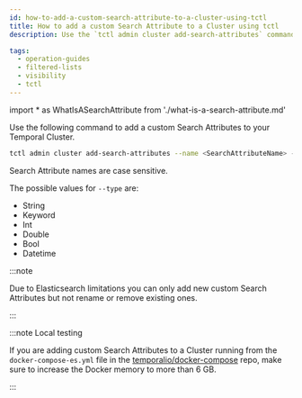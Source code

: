 ```yaml
---
id: how-to-add-a-custom-search-attribute-to-a-cluster-using-tctl
title: How to add a custom Search Attribute to a Cluster using tctl
description: Use the `tctl admin cluster add-search-attributes` command to add a custom Search Attributes to your Temporal Cluster.

tags:
  - operation-guides
  - filtered-lists
  - visibility
  - tctl
---
```


<!-- prettier-ignore -->
import * as WhatIsASearchAttribute from './what-is-a-search-attribute.md'

Use the following command to add a custom <preview page={WhatIsASearchAttribute}>Search Attributes</preview> to your Temporal Cluster.

```bash
tctl admin cluster add-search-attributes --name <SearchAttributeName> --type <SearchAttributeValueType>
```

Search Attribute names are case sensitive.

The possible values for `--type` are:

- String
- Keyword
- Int
- Double
- Bool
- Datetime

:::note

Due to Elasticsearch limitations you can only add new custom Search Attributes but not rename or remove existing ones.

:::

:::note Local testing

If you are adding custom Search Attributes to a Cluster running from the `docker-compose-es.yml` file in the [temporalio/docker-compose](https://github.com/temporalio/docker-compose) repo, make sure to increase the Docker memory to more than 6 GB.

:::
